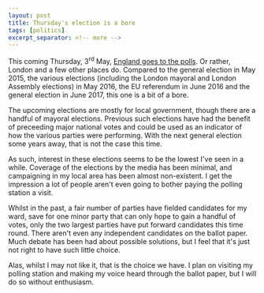 ```yaml
---
layout: post
title: Thursday's election is a bore
tags: [politics]
excerpt_separator: <!-- more -->
---
```

This coming Thursday, 3<sup>rd</sup> May, [England goes to the polls](https://www.yourvotematters.co.uk/elections-in-may-2018). Or rather, London and a few other places do. Compared to the general election in May 2015, the various elections (including the London mayoral and London Assembly elections) in May 2016, the EU referendum in June 2016 and the general election in June 2017, this one is a bit of a bore.

<!-- more -->

The upcoming elections are mostly for local government, though there are a handful of mayoral elections. Previous such elections have had the benefit of preceeding major national votes and could be used as an indicator of how the various parties were performing. With the next general election some years away, that is not the case this time.

As such, interest in these elections seems to be the lowest I've seen in a while. Coverage of the elections by the media has been minimal, and campaigning in my local area has been almost non-existent. I get the impression a lot of people aren't even going to bother paying the polling station a visit.

Whilst in the past, a fair number of parties have fielded candidates for my ward, save for one minor party that can only hope to gain a handful of votes, only the two largest parties have put forward candidates this time round. There aren't even any independent candidates on the ballot paper. Much debate has been had about possible solutions, but I feel that it's just not right to have such little choice.

Alas, whilst I may not like it, that is the choice we have. I plan on visiting my polling station and making my voice heard through the ballot paper, but I will do so without enthusiasm.

